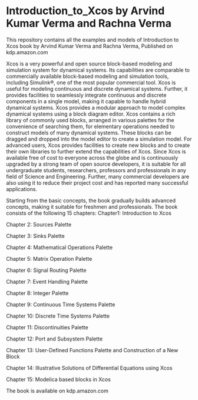 # Introduction_to_Xcos by Arvind Kumar Verma and Rachna Verma
This repository contains all the examples and models of Introduction to Xcos book by Arvind Kumar Verma and Rachna Verma, Published on kdp.amazon.com

Xcos is a very powerful and open source block-based modeling and simulation system for dynamical systems. Its capabilities are comparable to commercially available block-based modeling and simulation tools, including Simulink®, one of the most popular commercial tool. Xcos is useful for modeling continuous and discrete dynamical systems. Further, it provides facilities to seamlessly integrate continuous and discrete components in a single model, making it capable to handle hybrid dynamical systems. Xcos provides a modular approach to model complex dynamical systems using a block diagram editor. Xcos contains a rich library of commonly used blocks, arranged in various palettes for the convenience of searching them, for elementary operations needed to construct models of many dynamical systems. These blocks can be dragged and dropped into the model editor to create a simulation model. For advanced users, Xcos provides facilities to create new blocks and to create their own libraries to further extend the capabilities of Xcos. Since Xcos is available free of cost to everyone across the globe and is continuously upgraded by a strong team of open source developers, it is suitable for all undergraduate students, researchers, professors and professionals in any field of Science and Engineering. Further, many commercial developers are also using it to reduce their project cost and has reported many successful applications.

Starting from the basic concepts, the book gradually builds advanced concepts, making it suitable for freshmen and professionals. 
The book consists of the following 15 chapters:
Chapter1: Introduction to Xcos

Chapter 2: Sources Palette

Chapter 3: Sinks Palette

Chapter 4: Mathematical Operations Palette

Chapter 5: Matrix Operation Palette

Chapter 6: Signal Routing Palette

Chapter 7: Event Handling Palette

Chapter 8: Integer Palette

Chapter 9: Continuous Time Systems Palette

Chapter 10: Discrete Time Systems Palette

Chapter 11: Discontinuities Palette

Chapter 12: Port and Subsystem Palette

Chapter 13:  User-Defined Functions Palette and Construction of a New Block

Chapter 14:  Illustrative Solutions of Differential Equations using Xcos

Chapter 15: Modelica based blocks in Xcos


The book is available on kdp.amazon.com
